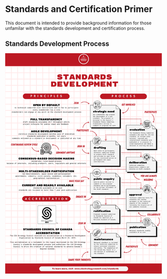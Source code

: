# Standards and Certification Primer
This document is intended to provide background information for those unfamilar with the standards development and certification process. 
## Standards Development Process
![image](./assets/ciosc-std-dev-infogr.png)
